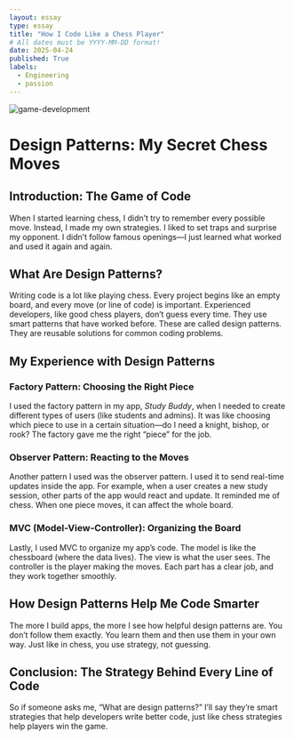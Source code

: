 ```yaml
---
layout: essay
type: essay
title: "How I Code Like a Chess Player"
# All dates must be YYYY-MM-DD format!
date: 2025-04-24
published: True
labels:
  - Engineering
  - passion
---
```


![game-development](https://github.com/user-attachments/assets/17864de9-0e6c-4c12-a4d6-f28fbf6d3354)


# Design Patterns: My Secret Chess Moves

## Introduction: The Game of Code
When I started learning chess, I didn’t try to remember every possible move. Instead, I made my own strategies. I liked to set traps and surprise my opponent. I didn’t follow famous openings—I just learned what worked and used it again and again.

## What Are Design Patterns?
Writing code is a lot like playing chess. Every project begins like an empty board, and every move (or line of code) is important. Experienced developers, like good chess players, don’t guess every time. They use smart patterns that have worked before. These are called design patterns. They are reusable solutions for common coding problems.

## My Experience with Design Patterns

### Factory Pattern: Choosing the Right Piece
I used the factory pattern in my app, *Study Buddy*, when I needed to create different types of users (like students and admins). It was like choosing which piece to use in a certain situation—do I need a knight, bishop, or rook? The factory gave me the right “piece” for the job.

### Observer Pattern: Reacting to the Moves
Another pattern I used was the observer pattern. I used it to send real-time updates inside the app. For example, when a user creates a new study session, other parts of the app would react and update. It reminded me of chess. When one piece moves, it can affect the whole board.

### MVC (Model-View-Controller): Organizing the Board
Lastly, I used MVC to organize my app’s code. The model is like the chessboard (where the data lives). The view is what the user sees. The controller is the player making the moves. Each part has a clear job, and they work together smoothly.

## How Design Patterns Help Me Code Smarter
The more I build apps, the more I see how helpful design patterns are. You don’t follow them exactly. You learn them and then use them in your own way. Just like in chess, you use strategy, not guessing.

## Conclusion: The Strategy Behind Every Line of Code
So if someone asks me, “What are design patterns?” I’ll say they’re smart strategies that help developers write better code, just like chess strategies help players win the game.
